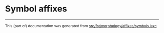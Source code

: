 
# Symbol affixes

* * *

<small>This (part of) documentation was generated from [src/fst/morphology/affixes/symbols.lexc](https://github.com/giellalt/lang-aan/blob/main/src/fst/morphology/affixes/symbols.lexc)</small>
